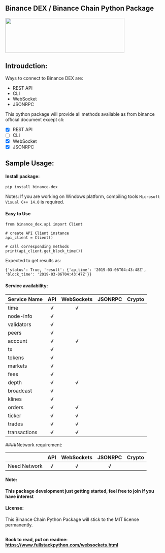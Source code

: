 ## Binance DEX / Binance Chain Python Package
<img src="https://github.com/wally-yu/binance-dex/blob/master/binance-chain-python.jpg" width=375px height=108.75px>

## Introudction:

Ways to connect to Binance DEX are:
 - REST API
 - CLI
 - WebSocket
 - JSONRPC

This python package will provide all methods available as from binance official document except cli:
- [x] REST API
- [ ] CLI
- [x] WebSocket
- [x] JSONRPC

## Sample Usage:

#### Install package:

```
pip install binance-dex
```
Notes: If you are working on Windows platform, compiling tools `Microsoft Visual C++ 14.0` is required.
#### Easy to Use
```
from binance_dex.api import Client

# create API Client instance
api_client = Client()

# call corresponding methods
print(api_client.get_block_time())

```
Expected to get results as:

```
{'status': True, 'result': {'ap_time': '2019-03-06T04:43:48Z', 'block_time': '2019-03-06T04:43:47Z'}}
```
#### Service availability:
|Service Name   |API        |WebSockets |JSONRPC    |Crypto     |
|---            |:---:      |:---:      |:---:      |:---:      |
|time           |&radic;    |&radic;    |           |           |
|node-info      |&radic;    |           |           |           |
|validators     |&radic;    |           |           |           | 
|peers          |&radic;    |           |           |           | 
|account        |&radic;    |&radic;    |           |           |
|tx             |&radic;    |           |           |           |
|tokens         |&radic;    |           |           |           |
|markets        |&radic;    |           |           |           |
|fees           |&radic;    |           |           |           |
|depth          |&radic;    |&radic;    |           |           |
|broadcast      |&radic;    |           |           |           |
|klines         |&radic;    |           |           |           |
|orders         |&radic;    |&radic;    |           |           |
|ticker         |&radic;    |&radic;    |           |           |
|trades         |&radic;    |&radic;    |           |           |
|transactions   |&radic;    |&radic;    |           |           |

####Network requirement:

|               |API        |WebSockets |JSONRPC    |Crypto     |
|:---:          |:---:      |:---:      |:---:      |:---:      |
|Need Network   |&radic;    |&radic;    |&radic;    |           |

#### Note:
**This package development just getting started, feel free to join if you have interest**

#### License:
This Binance Chain Python Package will stick to the MIT license permanently.

##
#### Book to read, put on readme: https://www.fullstackpython.com/websockets.html
